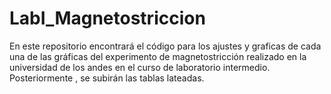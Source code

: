 # LabI_Magnetostriccion
En este repositorio encontrará el código para los ajustes y graficas de cada una de las  gráficas del experimento de magnetostricción realizado en la universidad de los andes en el curso de laboratorio intermedio. Posteriormente , se subirán las tablas lateadas.
